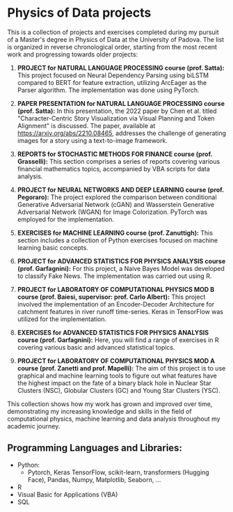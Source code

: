 # Physics of Data projects

This is a collection of projects and exercises completed during my pursuit of a Master's degree in Physics of Data at the University of Padova. The list is organized in reverse chronological order, starting from the most recent work and progressing towards older projects:

1. **PROJECT for NATURAL LANGUAGE PROCESSING course (prof. Satta):** This project focused on Neural Dependency Parsing using biLSTM compared to BERT for feature extraction, utilizing ArcEager as the Parser algorithm. The implementation was done using PyTorch.
2. **PAPER PRESENTATION for NATURAL LANGUAGE PROCESSING course (prof. Satta):** In this presentation, the 2022 paper by Chen et al. titled "Character-Centric Story Visualization via Visual Planning and Token Alignment" is discussed. The paper, available at https://arxiv.org/abs/2210.08465, addresses the challenge of generating images for a story using a text-to-image framework.

3. **REPORTS for STOCHASTIC METHODS FOR FINANCE course (prof. Grasselli):** This section comprises a series of reports covering various financial mathematics topics, accompanied by VBA scripts for data analysis.

4. **PROJECT for NEURAL NETWORKS AND DEEP LEARNING course (prof. Pegoraro):** The project explored the comparison between conditional Generative Adversarial Network (cGAN) and Wasserstein Generative Adversarial Network (WGAN) for Image Colorization. PyTorch was employed for the implementation.

5. **EXERCISES for MACHINE LEARNING course (prof. Zanuttigh):** This section includes a collection of Python exercises focused on machine learning basic concepts.

6. **PROJECT for ADVANCED STATISTICS FOR PHYSICS ANALYSIS course (prof. Garfagnini):** For this project, a Naive Bayes Model was developed to classify Fake News. The implementation was carried out using R.

7. **PROJECT for LABORATORY OF COMPUTATIONAL PHYSICS MOD B course (prof. Baiesi, supervisor: prof. Carlo Albert):** This project involved the implementation of an Encoder-Decoder Architecture for catchment features in river runoff time-series. Keras in TensorFlow was utilized for the implementation.

8. **EXERCISES for ADVANCED STATISTICS FOR PHYSICS ANALYSIS course (prof. Garfagnini):** Here, you will find a range of exercises in R covering various basic and advanced statistical topics.

9. **PROJECT for LABORATORY OF COMPUTATIONAL PHYSICS MOD A course (prof. Zanetti and prof. Mapelli):** The aim of this project is to use graphical and machine learning tools to figure out what features have the highest impact on the fate of a binary black hole in Nuclear Star Clusters (NSC), Globular Clusters (GC) and Young Star Clusters (YSC).

This collection shows how my work has grown and improved over time, demonstrating my increasing knowledge and skills in the field of computational physics, machine learning and data analysis throughout my academic journey.

## Programming Languages and Libraries:
- Python:
  - Pytorch, Keras TensorFlow, scikit-learn, transformers (Hugging Face), Pandas, Numpy, Matplotlib, Seaborn, ...
- R
- Visual Basic for Applications (VBA)
- SQL

